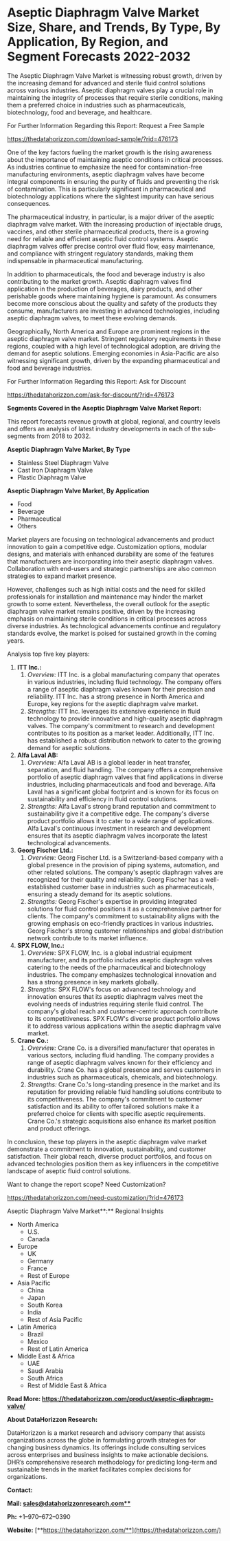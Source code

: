 ﻿# **Aseptic Diaphragm Valve Market Size, Share, and Trends, By Type, By Application, By Region, and Segment Forecasts 2022-2032**
The Aseptic Diaphragm Valve Market is witnessing robust growth, driven by the increasing demand for advanced and sterile fluid control solutions across various industries. Aseptic diaphragm valves play a crucial role in maintaining the integrity of processes that require sterile conditions, making them a preferred choice in industries such as pharmaceuticals, biotechnology, food and beverage, and healthcare.

For Further Information Regarding this Report: Request a Free Sample

<https://thedatahorizzon.com/download-sample/?rid=476173>

One of the key factors fueling the market growth is the rising awareness about the importance of maintaining aseptic conditions in critical processes. As industries continue to emphasize the need for contamination-free manufacturing environments, aseptic diaphragm valves have become integral components in ensuring the purity of fluids and preventing the risk of contamination. This is particularly significant in pharmaceutical and biotechnology applications where the slightest impurity can have serious consequences.

The pharmaceutical industry, in particular, is a major driver of the aseptic diaphragm valve market. With the increasing production of injectable drugs, vaccines, and other sterile pharmaceutical products, there is a growing need for reliable and efficient aseptic fluid control systems. Aseptic diaphragm valves offer precise control over fluid flow, easy maintenance, and compliance with stringent regulatory standards, making them indispensable in pharmaceutical manufacturing.

In addition to pharmaceuticals, the food and beverage industry is also contributing to the market growth. Aseptic diaphragm valves find application in the production of beverages, dairy products, and other perishable goods where maintaining hygiene is paramount. As consumers become more conscious about the quality and safety of the products they consume, manufacturers are investing in advanced technologies, including aseptic diaphragm valves, to meet these evolving demands.

Geographically, North America and Europe are prominent regions in the aseptic diaphragm valve market. Stringent regulatory requirements in these regions, coupled with a high level of technological adoption, are driving the demand for aseptic solutions. Emerging economies in Asia-Pacific are also witnessing significant growth, driven by the expanding pharmaceutical and food and beverage industries.

For Further Information Regarding this Report: Ask for Discount

<https://thedatahorizzon.com/ask-for-discount/?rid=476173>

**Segments Covered in the Aseptic Diaphragm Valve Market Report:**

This report forecasts revenue growth at global, regional, and country levels and offers an analysis of latest industry developments in each of the sub-segments from 2018 to 2032.

**Aseptic Diaphragm Valve Market, By Type**

- Stainless Steel Diaphragm Valve
- Cast Iron Diaphragm Valve
- Plastic Diaphragm Valve

**Aseptic Diaphragm Valve Market, By Application**

- Food
- Beverage
- Pharmaceutical
- Others

Market players are focusing on technological advancements and product innovation to gain a competitive edge. Customization options, modular designs, and materials with enhanced durability are some of the features that manufacturers are incorporating into their aseptic diaphragm valves. Collaboration with end-users and strategic partnerships are also common strategies to expand market presence.

However, challenges such as high initial costs and the need for skilled professionals for installation and maintenance may hinder the market growth to some extent. Nevertheless, the overall outlook for the aseptic diaphragm valve market remains positive, driven by the increasing emphasis on maintaining sterile conditions in critical processes across diverse industries. As technological advancements continue and regulatory standards evolve, the market is poised for sustained growth in the coming years.

Analysis top five key players:



1. **ITT Inc.:**
   1. *Overview:* ITT Inc. is a global manufacturing company that operates in various industries, including fluid technology. The company offers a range of aseptic diaphragm valves known for their precision and reliability. ITT Inc. has a strong presence in North America and Europe, key regions for the aseptic diaphragm valve market.
   1. *Strengths:* ITT Inc. leverages its extensive experience in fluid technology to provide innovative and high-quality aseptic diaphragm valves. The company's commitment to research and development contributes to its position as a market leader. Additionally, ITT Inc. has established a robust distribution network to cater to the growing demand for aseptic solutions.
1. **Alfa Laval AB:**
   1. *Overview:* Alfa Laval AB is a global leader in heat transfer, separation, and fluid handling. The company offers a comprehensive portfolio of aseptic diaphragm valves that find applications in diverse industries, including pharmaceuticals and food and beverage. Alfa Laval has a significant global footprint and is known for its focus on sustainability and efficiency in fluid control solutions.
   1. *Strengths:* Alfa Laval's strong brand reputation and commitment to sustainability give it a competitive edge. The company's diverse product portfolio allows it to cater to a wide range of applications. Alfa Laval's continuous investment in research and development ensures that its aseptic diaphragm valves incorporate the latest technological advancements.
1. **Georg Fischer Ltd.:**
   1. *Overview:* Georg Fischer Ltd. is a Switzerland-based company with a global presence in the provision of piping systems, automation, and other related solutions. The company's aseptic diaphragm valves are recognized for their quality and reliability. Georg Fischer has a well-established customer base in industries such as pharmaceuticals, ensuring a steady demand for its aseptic solutions.
   1. *Strengths:* Georg Fischer's expertise in providing integrated solutions for fluid control positions it as a comprehensive partner for clients. The company's commitment to sustainability aligns with the growing emphasis on eco-friendly practices in various industries. Georg Fischer's strong customer relationships and global distribution network contribute to its market influence.
1. **SPX FLOW, Inc.:**
   1. *Overview:* SPX FLOW, Inc. is a global industrial equipment manufacturer, and its portfolio includes aseptic diaphragm valves catering to the needs of the pharmaceutical and biotechnology industries. The company emphasizes technological innovation and has a strong presence in key markets globally.
   1. *Strengths:* SPX FLOW's focus on advanced technology and innovation ensures that its aseptic diaphragm valves meet the evolving needs of industries requiring sterile fluid control. The company's global reach and customer-centric approach contribute to its competitiveness. SPX FLOW's diverse product portfolio allows it to address various applications within the aseptic diaphragm valve market.
1. **Crane Co.:**
   1. *Overview:* Crane Co. is a diversified manufacturer that operates in various sectors, including fluid handling. The company provides a range of aseptic diaphragm valves known for their efficiency and durability. Crane Co. has a global presence and serves customers in industries such as pharmaceuticals, chemicals, and biotechnology.
   1. *Strengths:* Crane Co.'s long-standing presence in the market and its reputation for providing reliable fluid handling solutions contribute to its competitiveness. The company's commitment to customer satisfaction and its ability to offer tailored solutions make it a preferred choice for clients with specific aseptic requirements. Crane Co.'s strategic acquisitions also enhance its market position and product offerings.

In conclusion, these top players in the aseptic diaphragm valve market demonstrate a commitment to innovation, sustainability, and customer satisfaction. Their global reach, diverse product portfolios, and focus on advanced technologies position them as key influencers in the competitive landscape of aseptic fluid control solutions.

Want to change the report scope? Need Customization?

<https://thedatahorizzon.com/need-customization/?rid=476173>

Aseptic Diaphragm Valve Market**:** Regional Insights

- North America
  - U.S.
  - Canada
- Europe
  - UK
  - Germany
  - France
  - Rest of Europe
- Asia Pacific
  - China
  - Japan
  - South Korea
  - India
  - Rest of Asia Pacific
- Latin America
  - Brazil
  - Mexico
  - Rest of Latin America
- Middle East & Africa
  - UAE
  - Saudi Arabia
  - South Africa
  - Rest of Middle East & Africa

**Read More: https://thedatahorizzon.com/product/aseptic-diaphragm-valve/**

**About DataHorizzon Research:**

DataHorizzon is a market research and advisory company that assists organizations across the globe in formulating growth strategies for changing business dynamics. Its offerings include consulting services across enterprises and business insights to make actionable decisions. DHR’s comprehensive research methodology for predicting long-term and sustainable trends in the market facilitates complex decisions for organizations.

**Contact:**

**Mail: [sales@datahorizzonresearch.com**](mailto:sales@datahorizzonresearch.com)**

**Ph:** +1–970–672–0390

**Website:** [**https://thedatahorizzon.com/**](https://thedatahorizzon.com/)


